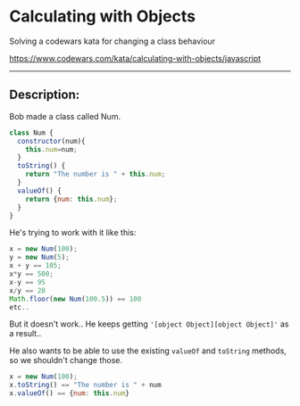 # Calculating with Objects
Solving a codewars kata for changing a class behaviour

https://www.codewars.com/kata/calculating-with-objects/javascript

-------
## Description:
Bob made a class called Num.

```javascript
class Num {
  constructor(num){
    this.num=num;
  }
  toString() {
    return "The number is " + this.num;
  }
  valueOf() {
    return {num: this.num};
  }
}
```

He's trying to work with it like this:

```javascript
x = new Num(100);
y = new Num(5);
x + y == 105;
x*y == 500;
x-y == 95
x/y == 20
Math.floor(new Num(100.5)) == 100
etc..
```

But it doesn't work.. He keeps getting `'[object Object][object Object]'` as a result..

He also wants to be able to use the existing `valueOf` and `toString` methods, so we shouldn't change those.

```javascript
x = new Num(100);
x.toString() == "The number is " + num
x.valueOf() == {num: this.num}
```
